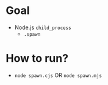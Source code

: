 # Goal
* Node.js `child_process`
  * `.spawn`

# How to run?
* `node spawn.cjs` OR `node spawn.mjs`

